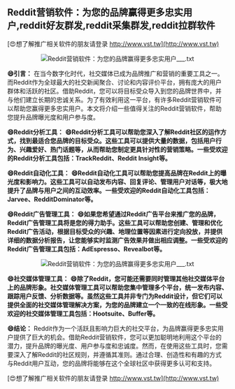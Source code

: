 ## **Reddit营销软件：为您的品牌赢得更多忠实用户,reddit好友群发,reddit采集群发,reddit拉群软件**

[😍想了解推广相关软件的朋友请登录 http://www.vst.tw](http://www.vst.tw)

 <center><img src="https://vst.tw/MP4/tuiguang/png/6.png" alt="Reddit营销软件：为您的品牌赢得更多忠实用户___.txt"></center>

**😄引言：**
在当今数字化时代，社交媒体已成为品牌推广和营销的重要工具之一。而Reddit作为全球最大的社交新闻聚合、讨论和内容评价平台，拥有庞大的用户群体和活跃的社区。借助Reddit，您可以将目标受众导入到您的品牌世界中，并与他们建立长期的忠诚关系。为了有效利用这一平台，有许多Reddit营销软件可以帮助您赢得更多忠实用户。本文将介绍一些值得关注的Reddit营销软件，帮助您提升品牌曝光度和用户参与度。

**😄Reddit分析工具：**
**😄Reddit分析工具可以帮助您深入了解Reddit社区的运作方式，找到最适合您品牌的目标受众。这些工具可以提供大量的数据，包括用户行为、兴趣爱好、热门话题等，从而帮助您制定更具针对性的营销策略。一些受欢迎的Reddit分析工具包括：TrackReddit、Reddit Insight等。**

**😄Reddit自动化工具：**
**😄Reddit自动化工具可以帮助您提高品牌在Reddit上的曝光度和影响力。这些工具可以自动发布内容、回复评论、管理用户对话等，极大地提升了品牌与用户之间的互动效率。一些受欢迎的Reddit自动化工具包括：Jarvee、RedditDominator等。**

**😄Reddit广告管理工具：**
**😄如果您希望通过Reddit广告平台来推广您的品牌，Reddit广告管理工具将是您的得力助手。这些工具可以帮助您创建、管理和优化Reddit广告活动，根据目标受众的兴趣、地理位置等因素进行定向投放，并提供详细的数据分析报告，让您能够实时监测广告效果并做出相应调整。一些受欢迎的Reddit广告管理工具包括：AdEspresso、Revealbot等。**

 <center><img src="https://vst.tw/MP4/tuiguang/png/7.png" alt="Reddit营销软件：为您的品牌赢得更多忠实用户___.txt"></center>

**😄社交媒体管理工具：**
**😄除了Reddit，您可能还需要同时管理其他社交媒体平台上的品牌形象。社交媒体管理工具可以帮助您集中管理多个平台，统一发布内容、跟踪用户反馈、分析数据等。虽然这些工具并非专门为Reddit设计，但它们可以提供全面的社交媒体管理解决方案，为您的品牌建立一个一致的在线形象。一些受欢迎的社交媒体管理工具包括：Hootsuite、Buffer等。**

**😄结论：**
Reddit作为一个活跃且影响力巨大的社交平台，为品牌赢得更多忠实用户提供了巨大的机会。借助Reddit营销软件，您可以更加聪明地利用这个平台的潜力，提升品牌的曝光度、用户参与度和忠诚度。然而，在使用这些工具时，您需要深入了解Reddit的社区规则，并遵循其准则。通过合理、创造性和有趣的方式与Reddit用户互动，您的品牌将能够在这个全球社区中获得更多认可和支持。

[😍想了解推广相关软件的朋友请登录 http://www.vst.tw](http://www.vst.tw)



